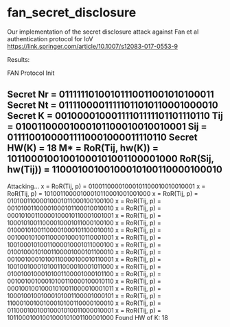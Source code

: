 # fan_secret_disclosure
Our implementation of the secret disclosure attack against Fan et al authentication protocol for IoV
https://link.springer.com/article/10.1007/s12083-017-0553-9

Results:

FAN Protocol Init

Secret Nr = 01111110100101110011001010100011
Secret Nt = 01111000011111011010110001000010
Secret K = 00100001000111101111101101110110
Tij = 01001100001000101100010010010001
Sij = 01111001000011110001000011110110
Secret HW(K) = 18
M* = RoR(Tij, hw(K)) = 10110001001001000101001100001000
RoR(Sij, hw(Tij)) = 11000100100100010100110000100010
--------
Attacking...
x = RoR(Tij, p) = 01001100001000101100010010010001
x = RoR(Tij, p) = 10100110000100010110001001001000
x = RoR(Tij, p) = 01010011000010001011000100100100
x = RoR(Tij, p) = 00101001100001000101100010010010
x = RoR(Tij, p) = 00010100110000100010110001001001
x = RoR(Tij, p) = 10001010011000010001011000100100
x = RoR(Tij, p) = 01000101001100001000101100010010
x = RoR(Tij, p) = 00100010100110000100010110001001
x = RoR(Tij, p) = 10010001010011000010001011000100
x = RoR(Tij, p) = 01001000101001100001000101100010
x = RoR(Tij, p) = 00100100010100110000100010110001
x = RoR(Tij, p) = 10010010001010011000010001011000
x = RoR(Tij, p) = 01001001000101001100001000101100
x = RoR(Tij, p) = 00100100100010100110000100010110
x = RoR(Tij, p) = 00010010010001010011000010001011
x = RoR(Tij, p) = 10001001001000101001100001000101
x = RoR(Tij, p) = 11000100100100010100110000100010
x = RoR(Tij, p) = 01100010010010001010011000010001
x = RoR(Tij, p) = 10110001001001000101001100001000
Found HW of K: 18
